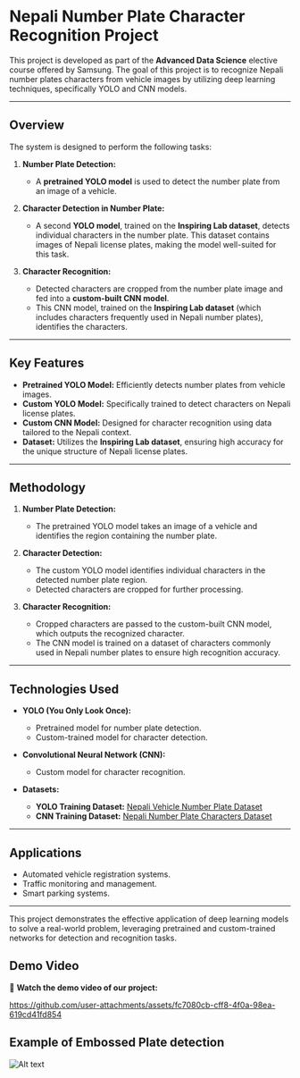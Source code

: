 # Nepali Number Plate Character Recognition Project

This project is developed as part of the **Advanced Data Science** elective course offered by Samsung. The goal of this project is to recognize Nepali number plates characters from vehicle images by utilizing deep learning techniques, specifically YOLO and CNN models.

---

## Overview

The system is designed to perform the following tasks:  
1. **Number Plate Detection:**  
   - A **pretrained YOLO model** is used to detect the number plate from an image of a vehicle.  
   
2. **Character Detection in Number Plate:**  
   - A second **YOLO model**, trained on the **Inspiring Lab dataset**, detects individual characters in the number plate. This dataset contains images of Nepali license plates, making the model well-suited for this task.  

3. **Character Recognition:**  
   - Detected characters are cropped from the number plate image and fed into a **custom-built CNN model**.  
   - This CNN model, trained on the **Inspiring Lab dataset** (which includes characters frequently used in Nepali number plates), identifies the characters.  

---

## Key Features

- **Pretrained YOLO Model:** Efficiently detects number plates from vehicle images.  
- **Custom YOLO Model:** Specifically trained to detect characters on Nepali license plates.  
- **Custom CNN Model:** Designed for character recognition using data tailored to the Nepali context.  
- **Dataset:** Utilizes the **Inspiring Lab dataset**, ensuring high accuracy for the unique structure of Nepali license plates.  

---

## Methodology

1. **Number Plate Detection:**  
   - The pretrained YOLO model takes an image of a vehicle and identifies the region containing the number plate.

2. **Character Detection:**  
   - The custom YOLO model identifies individual characters in the detected number plate region.  
   - Detected characters are cropped for further processing.

3. **Character Recognition:**  
   - Cropped characters are passed to the custom-built CNN model, which outputs the recognized character.  
   - The CNN model is trained on a dataset of characters commonly used in Nepali number plates to ensure high recognition accuracy.

---

## Technologies Used

- **YOLO (You Only Look Once):**  
   - Pretrained model for number plate detection.  
   - Custom-trained model for character detection.  
   
- **Convolutional Neural Network (CNN):**  
   - Custom model for character recognition.  

- **Datasets:**  
   - **YOLO Training Dataset:** [Nepali Vehicle Number Plate Dataset](https://www.kaggle.com/datasets/inspiring-lab/nepali-vehicles-number-plate-dataset)  
   - **CNN Training Dataset:** [Nepali Number Plate Characters Dataset](https://www.kaggle.com/datasets/inspiring-lab/nepali-number-plate-characters-dataset/discussion?sort=hotness)  

---

## Applications

- Automated vehicle registration systems.  
- Traffic monitoring and management.  
- Smart parking systems.  

---

This project demonstrates the effective application of deep learning models to solve a real-world problem, leveraging pretrained and custom-trained networks for detection and recognition tasks.
## Demo Video

🎥 **Watch the demo video of our project:** 

https://github.com/user-attachments/assets/fc7080cb-cff8-4f0a-98ea-619cd41fd854

## Example of Embossed Plate detection

![Alt text](path/to/)

